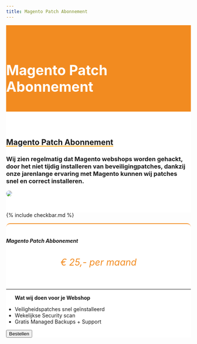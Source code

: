 ```yaml
---
title: Magento Patch Abonnement
---
```


<div class="jumbotron text-center" style="/* background-color: white !important; */padding: 1.5rem 0rem;margin-bottom: -1.5rem;background-color: #f28b20;border-radius: 0rem;">
<div class="container"> 
    <div class="container-fluid text-center" style="padding: 1.2rem 0rem;color: white;">

<h1 style="display: inline-block;padding-top: .3125rem;margin-right: 1rem;font-size: 2.35rem;">
<i class="fab fa-magento" style="color: white;/* font-size: 20px; */"></i> Magento Patch Abonnement
</h1>
</div>
</div>
</div>


<div class="jumbotron text-center" style="background-color: white !important;padding: 1.5rem 0rem;margin-bottom: -1rem;">
<div class="container">
<br>
<div style="margin-bottom: 20px;" class="row">
  <div> </div>
    <div style="margin-top: 30px;" class="col-sm-7">
<h2 style="text-decoration: underline orange;">Magento Patch Abonnement</h2>
<h3>Wij zien regelmatig dat Magento webshops worden gehackt, door het niet tijdig installeren van beveiligingpatches, dankzij onze jarenlange ervaring met Magento kunnen wij patches snel en correct installeren.
</h3>
  </div>
  <div class="col-sm-5">
<img class="img-fluid" style="max-width: 450px;border-radius: 25px;" src="https://i.imgur.com/GcjF3rJ.png">
  </div>
</div>
</div>
</div>

{% include checkbar.md %}

<div class="jumbotron" style="background-color: white;">
<div class="container text-center"> 

<div class="row">

 <div style="margin-top: 10px;" class="col-sm-12">  

<div class="card-deck" style="margin-bottom: 20px;">

<div class="card mb-5 mb-lg-0" style="/* border-radius: 10px; *//* border-top: 2px solid #f28b20; *//* display: none; */border: 0px solid rgba(0,0,0,.125);">

</div>

<div class="card mb-5 mb-lg-0" style="border-radius: 10px;border-top: 2px solid #f28b20;">
<div class="card-body text-center">

<h5 class="card-title text-muted text-uppercase text-center" style="/* margin-bottom: 10px; */">
<i class="fab fa-magento" style="font-size: 34px;margin-bottom: 8px;font-weight: 100;color:#f28b20;"></i> <br> Magento Patch Abbonement</h5>
<h6 class="card-price text-center" style="font-size: 25px;text-align: center;color: #f28b20;">€ 25,-<span class="period">&nbsp;per maand</span></h6>
            <hr>
<ul class="fa-ul">



  



    


<b> Wat wij doen voor je Webshop</b>
<li><span class="fa-li"><i class="fal fa-shield-alt" style="color: orange;ray;"></i></span> Veiligheidspatches snel geïnstalleerd</li><li><span class="fa-li"><i class="fal fa-shield-alt" style="color: orange;ray;"></i></span>Wekelijkse Security scan</li>
<li><span class="fa-li"><i class="fal fa-hdd" style="color: orange;ray;"></i></span> Gratis Managed Backups + Support</li>
</ul>

<a href="https://my.hostingwalk.com/cart.php?gid=10"><button class="btn btn-outline-inloggen my-2 my-sm-0" type="submit">Bestellen</button> </a>
</div>
</div>

<div class="card mb-5 mb-lg-0" style="/* border-radius: 10px; *//* border-top: 2px solid #f28b20; */border: 0px solid rgba(0,0,0,.125);">

</div>

</div>



 </div>

  </div>

</div>
</div>

